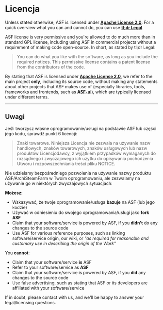 # Licencja

Unless stated otherwise, ASF is licensed under **[Apache License 2.0](https://raw.githubusercontent.com/JustArchiNET/ArchiSteamFarm/main/LICENSE.txt)**. For a quick overview what you can and cannot do, you can use **[tl;dr Legal](https://tldrlegal.com/license/apache-license-2.0-(apache-2.0))**.

ASF license is very permissive and you're allowed to do much more than in standard GPL license, including using ASF in commercial projects without a requirement of making code open-source. In short, as stated by tl;dr Legal:

> You can do what you like with the software, as long as you include the required notices. This permissive license contains a patent license from the contributors of the code.

By stating that ASF is licensed under **[Apache License 2.0](https://raw.githubusercontent.com/JustArchiNET/ArchiSteamFarm/main/LICENSE.txt)**, we refer to the main project **only**, including its source code, without making any statements about other projects that ASF makes use of (especially libraries, tools, frameworks and frontends, such as **[ASF-ui](https://github.com/JustArchiNET/ASF-ui)**), which are typically licensed under different terms.

-----

## Uwagi

Jeśli tworzysz własne oprogramowanie/usługi na podstawie ASF lub części jego kodu, sprawdź punkt 6 licencji:

> Znaki towarowe. Niniejsza Licencja nie zezwala na używanie nazw handlowych, znaków towarowych, znaków usługowych lub nazw produktów Licencjodawcy, z wyjątkiem przypadków wymaganych do rozsądnego i zwyczajowego ich użytku do opisywania pochodzenia Utworu i rozpowszechniania treści pliku NOTICE.

Nie udzielamy bezpośredniego pozwolenia na używanie nazwy produktu ASF/ArchiSteamFarm w Twoim oprogramowaniu, ale zezwalamy na używanie go w niektórych zwyczajowych sytuacjach:

**Możesz**:
- Wskazywać, że twoje oprogramowanie/usługa **bazuje** na ASF (lub jego kodzie)
- Używać w odniesieniu do swojego oprogramowania/usługi jako **fork ASF**
- Claim that your software/service is powered by ASF, if you **didn't** do any changes to the source code
- Use ASF for various reference purposes, such as linking software/service origin, our wiki, or *"as required for reasonable and customary use in describing the origin of the Work"*

You **cannot**:
- Claim that your software/service **is** ASF
- Refer to your software/service as **ASF**
- Claim that your software/service is powered by ASF, if you **did** any changes to the source code
- Use false advertising, such as stating that ASF or its developers are affiliated with your software/service

If in doubt, please contact with us, and we'll be happy to answer your legal/licensing questions.